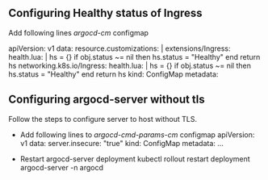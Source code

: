 
## Configuring Healthy status of Ingress
Add following lines *argocd-cm* configmap

  apiVersion: v1
  data:
    resource.customizations: |
      extensions/Ingress:
        health.lua: |
          hs = {}
          if obj.status ~= nil then
            hs.status = "Healthy"
          end
          return hs
      networking.k8s.io/Ingress:
        health.lua: |
          hs = {}
          if obj.status ~= nil then
            hs.status = "Healthy"
          end
          return hs
  kind: ConfigMap
  metadata:

## Configuring argocd-server without tls
Follow the steps to configure server to host without TLS.
- Add following lines to *argocd-cmd-params-cm* configmap
  apiVersion: v1
  data:
    server.insecure: "true"
  kind: ConfigMap
  metadata:
  ...

- Restart argocd-server deployment
  kubectl rollout restart deployment argocd-server -n argocd
